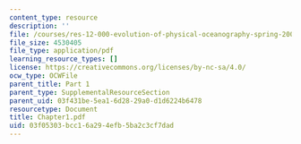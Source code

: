 ```yaml
---
content_type: resource
description: ''
file: /courses/res-12-000-evolution-of-physical-oceanography-spring-2007/03f05303bcc16a294efb5ba2c3cf7dad_Chapter1.pdf
file_size: 4530405
file_type: application/pdf
learning_resource_types: []
license: https://creativecommons.org/licenses/by-nc-sa/4.0/
ocw_type: OCWFile
parent_title: Part 1
parent_type: SupplementalResourceSection
parent_uid: 03f431be-5ea1-6d28-29a0-d1d6224b6478
resourcetype: Document
title: Chapter1.pdf
uid: 03f05303-bcc1-6a29-4efb-5ba2c3cf7dad
---
```

